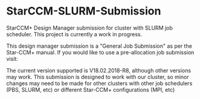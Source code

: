 # StarCCM-SLURM-Submission
StarCCM+ Design Manager submission for cluster with SLURM job scheduler. 
This project is currently a work in progress. 

This design manager submission is a "General Job Submission" as per the Star-CCM+ manual. If you would
like to use a pre-allocation job submission visit: <insert REPO>


The current version supported is V18.02.2018-R8, although other versions may work. This submission
is designed to work with our cluster, so minor changes may need to be made for other clusters with
other job schedulers (PBS, SLURM, etc) or different Star-CCM+ configurations (MPI, etc)

